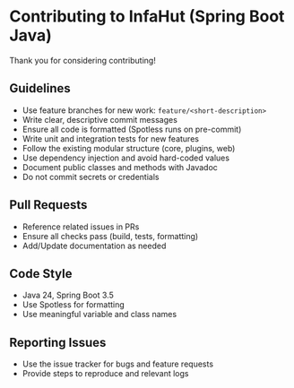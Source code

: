 # Contributing to InfaHut (Spring Boot Java)

Thank you for considering contributing!

## Guidelines
- Use feature branches for new work: `feature/<short-description>`
- Write clear, descriptive commit messages
- Ensure all code is formatted (Spotless runs on pre-commit)
- Write unit and integration tests for new features
- Follow the existing modular structure (core, plugins, web)
- Use dependency injection and avoid hard-coded values
- Document public classes and methods with Javadoc
- Do not commit secrets or credentials

## Pull Requests
- Reference related issues in PRs
- Ensure all checks pass (build, tests, formatting)
- Add/Update documentation as needed

## Code Style
- Java 24, Spring Boot 3.5
- Use Spotless for formatting
- Use meaningful variable and class names

## Reporting Issues
- Use the issue tracker for bugs and feature requests
- Provide steps to reproduce and relevant logs
